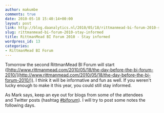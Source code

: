 ```yaml
---
author: makumbe
comments: true
date: 2010-05-18 15:40:14+00:00
layout: post
link: http://blog.daanalytics.nl/2010/05/18/rittmanmead-bi-forum-2010-stay-informed/
slug: rittmanmead-bi-forum-2010-stay-informed
title: RittmanMead BI Forum 2010 - Stay informed
wordpress_id: 13
categories:
- RittmanMead BI Forum
---
```


Tomorrow the second RittmanMead BI Forum will start ([http://www.rittmanmead.com/2010/05/18/the-day-before-the-bi-forum-2010/](http://www.rittmanmead.com/2010/05/18/the-day-before-the-bi-forum-2010/)). I think it will be informative and fun as well. If you weren't lucky enough to make it this year, you could still stay informed.

As Mark says, keep an eye out for blogs from some of the attendees and Twitter posts (hashtag [#biforum](http://twitter.com/#search?q=%23biforum)). I will try to post some notes the following days.
